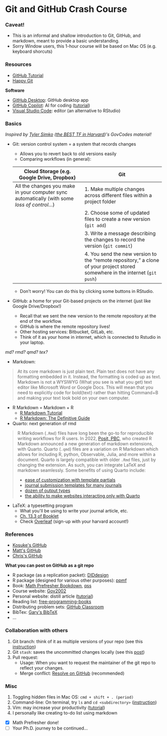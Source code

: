 # Git and GitHub Crash Course

### Caveat!

* This is an informal and shallow introduction to Git, GitHub, and markdown, meant to provide a basic understanding.
* Sorry Window users, this 1-hour course will be based on Mac OS (e.g. keyboard shorcuts)

### Resources

* [GitHub Tutorial](https://docs.github.com/en/get-started/quickstart/set-up-git)
* [Happy Git](https://happygitwithr.com)

**Software**
* [GitHub Desktop](https://desktop.github.com): GitHub desktop app
* [GitHub Copilot](https://github.com/features/copilot/): AI for coding ([tutorial](https://docs.github.com/en/copilot/quickstart))
* [Visual Studio Code](https://code.visualstudio.com): editor (an alternative to RStudio)

### Basics

*Inspired by [Tyler Simko](https://tylersimko.com) ([the BEST TF in Harvard](https://gsas.harvard.edu/news/tyler-simko-2023-derek-c-bok-award-citation))'s GovCodes material!*

* Git: version control system = a system that records changes
    * Allows you to revert back to old versions easily
    * Comparing workflows (in general):

    | Cloud Storage (e.g. Google Drive, Dropbox)| Git|
    |--|--|
    | All the changes you make in your computer sync automatically (with some *loss of control*…)| 1. Make multiple changes across different files within a project folder |
    | | 2. Choose some of updated files to create a new version (`git add`)|
    | | 3. Write a message describing the changes to record the version (`git commit`)|
    | | 4. You send the new version to the “remote repository,” a clone of your project stored somewhere in the internet (`git push`)|
    * Don’t worry! You can do this by clicking some buttons in RStudio.

* GitHub: a home for your Git-based projects on the internet (just like Google Drive/Dropbox!)
    * Recall that we sent the new version to the remote repository at the end of the workflow.
    * GitHub is where the remote repository lives!
    * Other hosting services: Bitbucket, GitLab, etc.
    * Think of it as your home in internet, which is connected to Rstudio in your laptop.


*md? rmd? qmd? tex?*
* Markdown: 
> At its core markdown is just plain text. Plain text does not have any formatting embedded in it. Instead, the formatting is coded up as text. Markdown is not a WYSIWYG (What you see is what you get) text editor like Microsoft Word or Google Docs. This will mean that you need to explicitly code for bold{text} rather than hitting Command+B and making your text look bold on your own computer.
* R Markdown = Markdown + R
    * [R Markdown Tutorial](https://rmarkdown.rstudio.com/lesson-1.html)
    * [R Markdown: The Definitive Guide](https://bookdown.org/yihui/rmarkdown/)
* Quarto: next generation of rmd

> R Markdown (`.Rmd`) files have long been the go-to for reproducible writing workflows for R users. In 2022, [Posit, PBC](https://posit.co/), who created R Markdown announced a new generation of markdown extensions, with Quarto. Quarto (`.qmd`) files are a variation on R Markdown which allows for including R, python, Observable, Julia, and more within a document. Quarto is largely compatible with older `.Rmd` files, just by changing the extension. As such, you can integrate LaTeX and markdown seamlessly. Some benefits of using Quarto include:
> * [ease of customization with template partials](https://quarto.org/docs/journals/templates.html#template-partials)
> * [journal submission templates for many journals](https://quarto.org/docs/extensions/listing-journals.html)
> * [dozen of output types](https://quarto.org/docs/reference/)
> * [the ability to make websites interacting only with Quarto](https://quarto.org/docs/websites/)

* LaTeX: a typesetting program
    * What you'll be using to write your journal article, etc.
    * [Ch. 13.3 of Booklet](https://iqss.github.io/prefresher/nonwysiwyg.html#latex)
    * Check [Overleaf](https://www.overleaf.com/) (sign-up with your harvard account!)

### References

* [Kosuke's GitHub](https://github.com/kosukeimai)
* [Matt's GitHub](https://github.com/mattblackwell)
* [Chris's GitHub](https://github.com/christopherkenny)

**What you can post on GitHub as a git repo**
* R package (as a replication packet): [DIDdesign](https://github.com/naoki-egami/DIDdesign)
* R package (designed for various other purposes): [ppmf](https://github.com/christopherkenny/ppmf)
* Book: [Math Prefresher Bookdown](https://github.com/IQSS/prefresher), [qss](https://github.com/kosukeimai/qss)
* Course website: [Gov2002](https://github.com/mattblackwell/gov2002-f23)
* Personal website: distill article ([tutorial](https://gov50.mattblackwell.org/assignments/distill.html))
* Reading list: [free-programming-books](https://github.com/EbookFoundation/free-programming-books)
* Distributing problem sets: [GitHub Classroom](https://hmc-cs-131-spring2020.github.io/howtos/assignments.html)
* BibTex: [Gary's BibTeX](https://github.com/iqss-research/gkbibtex/blob/master/gk.bib)
* ...

### Collaboration with others
1. Git branch: think of it as multiple versions of your repo (see this [instruction](https://www.atlassian.com/git/tutorials/using-branches))
1. Git `stash`: saves the uncommitted changes locally (see this [post](https://opensource.com/article/21/4/git-stash))
1. Pull request: 
    * Usage: When you want to request the maintainer of the git repo to reflect your changes. 
    * Merge conflict: [Resolve on GitHub](https://docs.github.com/en/pull-requests/collaborating-with-pull-requests/addressing-merge-conflicts/resolving-a-merge-conflict-on-github) (recommended)

### Misc

1. Toggling hidden files in Mac OS: `cmd + shift + . (period)` 
1. Command-line: On terminal, try `ls` and `cd <subdirectory>` ([instruction](https://iqss.github.io/prefresher/commandline-git.html#command-line))
1. Vim: may increase your productivity ([tutorial](https://www.openvim.com))
1. I personally like creating to-do list using markdown

- [x] Math Prefresher done!
- [ ] Your Ph.D. journey to be continued...